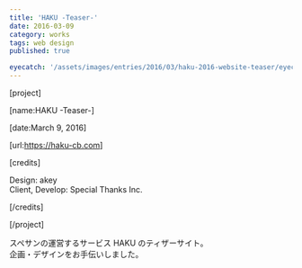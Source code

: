 ```yaml
---
title: 'HAKU -Teaser-'
date: 2016-03-09
category: works
tags: web design
published: true

eyecatch: '/assets/images/entries/2016/03/haku-2016-website-teaser/eyecatch.png'
---
```


[project]

[name:HAKU -Teaser-]

[date:March 9, 2016]

[url:https://haku-cb.com]

[credits]

Design: akey  
Client, Develop: Special Thanks Inc.

[/credits]

[/project]

スペサンの運営するサービス HAKU のティザーサイト。  
企画・デザインをお手伝いしました。
